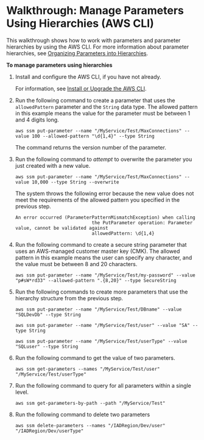 # Walkthrough: Manage Parameters Using Hierarchies \(AWS CLI\)<a name="sysman-paramstore-walk-hierarchies"></a>

This walkthrough shows how to work with parameters and parameter hierarchies by using the AWS CLI\. For more information about parameter hierarchies, see [Organizing Parameters into Hierarchies](sysman-paramstore-su-organize.md)\.

**To manage parameters using hierarchies**

1. Install and configure the AWS CLI, if you have not already\.

   For information, see [Install or Upgrade the AWS CLI](getting-started-cli.md)\.

1. Run the following command to create a parameter that uses the `allowedPattern` parameter and the `String` data type\. The allowed pattern in this example means the value for the parameter must be between 1 and 4 digits long\.

   ```
   aws ssm put-parameter --name "/MyService/Test/MaxConnections" --value 100 --allowed-pattern "\d{1,4}" --type String
   ```

   The command returns the version number of the parameter\.

1. Run the following command to *attempt* to overwrite the parameter you just created with a new value\.

   ```
   aws ssm put-parameter --name "/MyService/Test/MaxConnections" --value 10,000 --type String --overwrite
   ```

   The system throws the following error because the new value does not meet the requirements of the allowed pattern you specified in the previous step\.

   ```
   An error occurred (ParameterPatternMismatchException) when calling
                               the PutParameter operation: Parameter value, cannot be validated against
                               allowedPattern: \d{1,4}
   ```

1. Run the following command to create a secure string parameter that uses an AWS\-managed customer master key \(CMK\)\. The allowed pattern in this example means the user can specify any character, and the value must be between 8 and 20 characters\.

   ```
   aws ssm put-parameter --name "/MyService/Test/my-password" --value "p#sW*rd33" --allowed-pattern ".{8,20}" --type SecureString
   ```

1. Run the following commands to create more parameters that use the hierarchy structure from the previous step\.

   ```
   aws ssm put-parameter --name "/MyService/Test/DBname" --value "SQLDevDb" --type String
   ```

   ```
   aws ssm put-parameter --name "/MyService/Test/user" --value "SA" --type String
   ```

   ```
   aws ssm put-parameter --name "/MyService/Test/userType" --value "SQLuser" --type String
   ```

1. Run the following command to get the value of two parameters\.

   ```
   aws ssm get-parameters --names "/MyService/Test/user" "/MyService/Test/userType"
   ```

1. Run the following command to query for all parameters within a single level\. 

   ```
   aws ssm get-parameters-by-path --path "/MyService/Test"
   ```

1. Run the following command to delete two parameters

   ```
   aws ssm delete-parameters --names "/IADRegion/Dev/user" "/IADRegion/Dev/userType"
   ```
